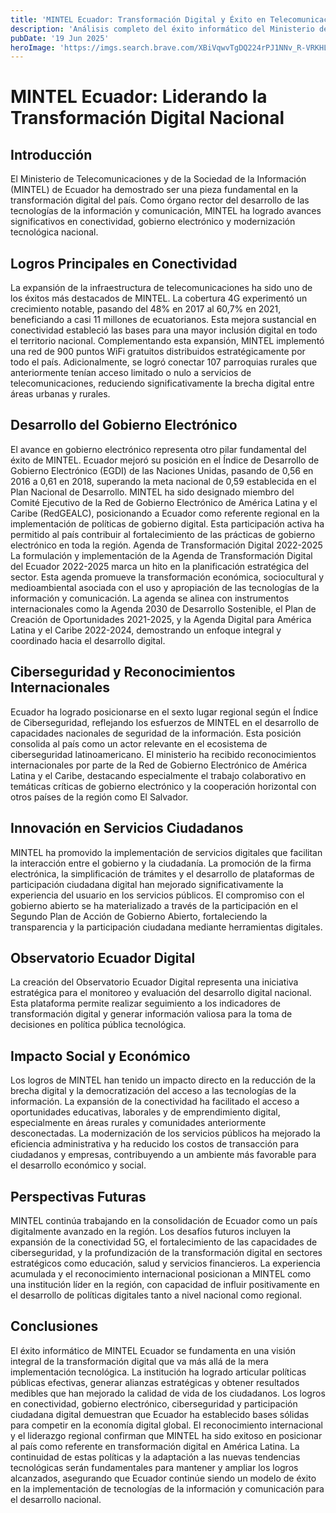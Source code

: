 ```yaml
---
title: 'MINTEL Ecuador: Transformación Digital y Éxito en Telecomunicaciones'
description: 'Análisis completo del éxito informático del Ministerio de Telecomunicaciones y de la Sociedad de la Información de Ecuador en la modernización digital del país.'
pubDate: '19 Jun 2025'
heroImage: 'https://imgs.search.brave.com/XBiVqwvTgDQ224rPJ1NNv_R-VRKHL09PmWNkviw0HFw/rs:fit:860:0:0:0/g:ce/aHR0cHM6Ly93d3cu/ZWxjb21lcmNpby5j/b20vd3AtY29udGVu/dC91cGxvYWRzLzIw/MjEvMTEvV2hhdHNB/cHAtSW1hZ2UtMjAy/MS0xMS0xMC1hdC0x/MC4wMi4xOS1BTS5q/cGVn'
---
```


# MINTEL Ecuador: Liderando la Transformación Digital Nacional
## Introducción
El Ministerio de Telecomunicaciones y de la Sociedad de la Información (MINTEL) de Ecuador ha demostrado ser una pieza fundamental en la transformación digital del país. Como órgano rector del desarrollo de las tecnologías de la información y comunicación, MINTEL ha logrado avances significativos en conectividad, gobierno electrónico y modernización tecnológica nacional.

## Logros Principales en Conectividad

La expansión de la infraestructura de telecomunicaciones ha sido uno de los éxitos más destacados de MINTEL. La cobertura 4G experimentó un crecimiento notable, pasando del 48% en 2017 al 60,7% en 2021, beneficiando a casi 11 millones de ecuatorianos. Esta mejora sustancial en conectividad estableció las bases para una mayor inclusión digital en todo el territorio nacional.
Complementando esta expansión, MINTEL implementó una red de 900 puntos WiFi gratuitos distribuidos estratégicamente por todo el país. Adicionalmente, se logró conectar 107 parroquias rurales que anteriormente tenían acceso limitado o nulo a servicios de telecomunicaciones, reduciendo significativamente la brecha digital entre áreas urbanas y rurales.

## Desarrollo del Gobierno Electrónico

El avance en gobierno electrónico representa otro pilar fundamental del éxito de MINTEL. Ecuador mejoró su posición en el Índice de Desarrollo de Gobierno Electrónico (EGDI) de las Naciones Unidas, pasando de 0,56 en 2016 a 0,61 en 2018, superando la meta nacional de 0,59 establecida en el Plan Nacional de Desarrollo.
MINTEL ha sido designado miembro del Comité Ejecutivo de la Red de Gobierno Electrónico de América Latina y el Caribe (RedGEALC), posicionando a Ecuador como referente regional en la implementación de políticas de gobierno digital. Esta participación activa ha permitido al país contribuir al fortalecimiento de las prácticas de gobierno electrónico en toda la región.
Agenda de Transformación Digital 2022-2025
La formulación y implementación de la Agenda de Transformación Digital del Ecuador 2022-2025 marca un hito en la planificación estratégica del sector. Esta agenda promueve la transformación económica, sociocultural y medioambiental asociada con el uso y apropiación de las tecnologías de la información y comunicación.
La agenda se alinea con instrumentos internacionales como la Agenda 2030 de Desarrollo Sostenible, el Plan de Creación de Oportunidades 2021-2025, y la Agenda Digital para América Latina y el Caribe 2022-2024, demostrando un enfoque integral y coordinado hacia el desarrollo digital.

## Ciberseguridad y Reconocimientos Internacionales

Ecuador ha logrado posicionarse en el sexto lugar regional según el Índice de Ciberseguridad, reflejando los esfuerzos de MINTEL en el desarrollo de capacidades nacionales de seguridad de la información. Esta posición consolida al país como un actor relevante en el ecosistema de ciberseguridad latinoamericano.
El ministerio ha recibido reconocimientos internacionales por parte de la Red de Gobierno Electrónico de América Latina y el Caribe, destacando especialmente el trabajo colaborativo en temáticas críticas de gobierno electrónico y la cooperación horizontal con otros países de la región como El Salvador.

## Innovación en Servicios Ciudadanos

MINTEL ha promovido la implementación de servicios digitales que facilitan la interacción entre el gobierno y la ciudadanía. La promoción de la firma electrónica, la simplificación de trámites y el desarrollo de plataformas de participación ciudadana digital han mejorado significativamente la experiencia del usuario en los servicios públicos.
El compromiso con el gobierno abierto se ha materializado a través de la participación en el Segundo Plan de Acción de Gobierno Abierto, fortaleciendo la transparencia y la participación ciudadana mediante herramientas digitales.

## Observatorio Ecuador Digital

La creación del Observatorio Ecuador Digital representa una iniciativa estratégica para el monitoreo y evaluación del desarrollo digital nacional. Esta plataforma permite realizar seguimiento a los indicadores de transformación digital y generar información valiosa para la toma de decisiones en política pública tecnológica.

## Impacto Social y Económico

Los logros de MINTEL han tenido un impacto directo en la reducción de la brecha digital y la democratización del acceso a las tecnologías de la información. La expansión de la conectividad ha facilitado el acceso a oportunidades educativas, laborales y de emprendimiento digital, especialmente en áreas rurales y comunidades anteriormente desconectadas.
La modernización de los servicios públicos ha mejorado la eficiencia administrativa y ha reducido los costos de transacción para ciudadanos y empresas, contribuyendo a un ambiente más favorable para el desarrollo económico y social.

## Perspectivas Futuras

MINTEL continúa trabajando en la consolidación de Ecuador como un país digitalmente avanzado en la región. Los desafíos futuros incluyen la expansión de la conectividad 5G, el fortalecimiento de las capacidades de ciberseguridad, y la profundización de la transformación digital en sectores estratégicos como educación, salud y servicios financieros.
La experiencia acumulada y el reconocimiento internacional posicionan a MINTEL como una institución líder en la región, con capacidad de influir positivamente en el desarrollo de políticas digitales tanto a nivel nacional como regional.

## Conclusiones

El éxito informático de MINTEL Ecuador se fundamenta en una visión integral de la transformación digital que va más allá de la mera implementación tecnológica. La institución ha logrado articular políticas públicas efectivas, generar alianzas estratégicas y obtener resultados medibles que han mejorado la calidad de vida de los ciudadanos.
Los logros en conectividad, gobierno electrónico, ciberseguridad y participación ciudadana digital demuestran que Ecuador ha establecido bases sólidas para competir en la economía digital global. El reconocimiento internacional y el liderazgo regional confirman que MINTEL ha sido exitoso en posicionar al país como referente en transformación digital en América Latina.
La continuidad de estas políticas y la adaptación a las nuevas tendencias tecnológicas serán fundamentales para mantener y ampliar los logros alcanzados, asegurando que Ecuador continúe siendo un modelo de éxito en la implementación de tecnologías de la información y comunicación para el desarrollo nacional.